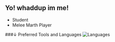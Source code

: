 ## Yo! whaddup im me!
- Student
- Melee Marth Player


###↓ Preferred Tools and Languages 
![Languages](https://skillicons.dev/icons?i=vue,nuxt,tailwind,js,ts&perline=10)
